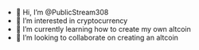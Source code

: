 - 👋 Hi, I’m @PublicStream308
- 👀 I’m interested in cryptocurrency
- 🌱 I’m currently learning how to create my own altcoin
- 💞️ I’m looking to collaborate on creating an altcoin
